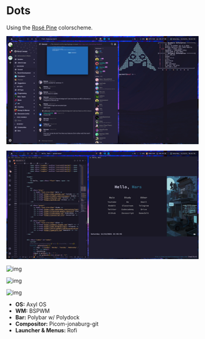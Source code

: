 # Dots
Using the [Rosé Pine](https://rosepinetheme.com) colorscheme.

![img](/screenshots/image.png)

![img](/screenshots/image2.png)

![img](/screenshots/image3.png)

![img](/screenshots/image4.png)

![img](/screenshots/image5.png)

* **OS:** Axyl OS
* **WM:** BSPWM
* **Bar:** Polybar w/ Polydock
* **Compositor:** Picom-jonaburg-git
* **Launcher & Menus:** Rofi

